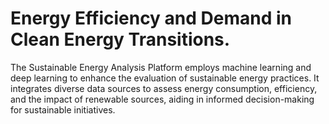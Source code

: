 # Energy Efficiency and Demand in Clean Energy Transitions.
The Sustainable Energy Analysis Platform employs machine learning and deep learning to enhance the evaluation of sustainable energy practices. It integrates diverse data sources to assess energy consumption, efficiency, and the impact of renewable sources, aiding in informed decision-making for sustainable initiatives.
